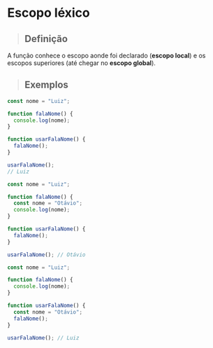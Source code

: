 # Escopo léxico

> ## **Definição**

A função conhece o escopo aonde foi declarado (**escopo local**) e os escopos superiores (até chegar no **escopo global**).

> ## **Exemplos**

```js
const nome = "Luiz";

function falaNome() {
  console.log(nome);
}

function usarFalaNome() {
  falaNome();
}

usarFalaNome();
// Luiz
```

```js
const nome = "Luiz";

function falaNome() {
  const nome = "Otávio";
  console.log(nome);
}

function usarFalaNome() {
  falaNome();
}

usarFalaNome(); // Otávio
```

```js
const nome = "Luiz";

function falaNome() {
  console.log(nome);
}

function usarFalaNome() {
  const nome = "Otávio";
  falaNome();
}

usarFalaNome(); // Luiz
```
